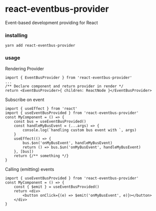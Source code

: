 # react-eventbus-provider  
Event-based development providing for React

### installing  
```
yarn add react-eventbus-provider
```
### usage  
Rendering Provider  
```
import { EventBusProvider } from 'react-eventbus-provider'
...
/** Declare component and return provider in render */
return <EventBusProvider>{ children: ReactNode }</EventBusProvider>
```
  
Subscribe on event  
```
import { useEffect } from 'react'
import { useEventBusProvided } from 'react-eventbus-provider'
const MyComponent = () => {
    const bus = useEventBusProvided()
    const handleMyBusEvent = (...args) => {
        console.log(`handling custom bus event with `, args)
    }
    useEffect(() => {
        bus.$on('onMyBusEvent', handleMyBusEvent)
        return () => bus.$un('onMyBusEvent', handleMyBusEvent)
    }, [bus])
    return {/** something */}
}
```
  
Calling (emitting) events  
```
import { useEventBusProvided } from 'react-eventbus-provider'
const MyComponent = () => {
    const { $emit } = useEventBusProvided()
    return <div>
        <button onClick={(e) => $emit('onMyBusEvent', e)}></button>
    </div>
}
```

